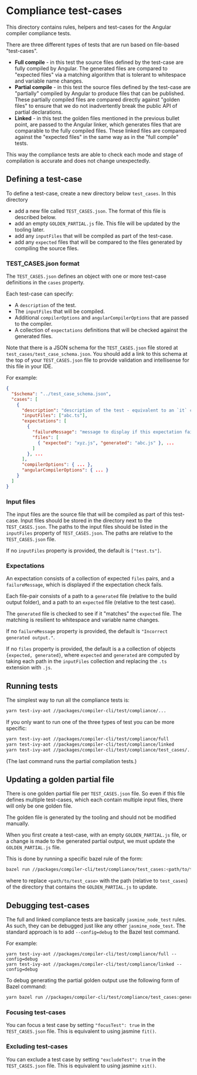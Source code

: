 # Compliance test-cases

This directory contains rules, helpers and test-cases for the Angular compiler compliance tests.

There are three different types of tests that are run based on file-based "test-cases".

* **Full compile** - in this test the source files defined by the test-case are fully compiled by Angular.
  The generated files are compared to "expected files" via a matching algorithm that is tolerant to
  whitespace and variable name changes.
* **Partial compile** - in this test the source files defined by the test-case are "partially" compiled by
  Angular to produce files that can be published. These partially compiled files are compared directly
  against "golden files" to ensure that we do not inadvertently break the public API of partial
  declarations.
* **Linked** - in this test the golden files mentioned in the previous bullet point, are passed to the
  Angular linker, which generates files that are comparable to the fully compiled files. These linked
  files are compared against the "expected files" in the same way as in the "full compile" tests.

This way the compliance tests are able to check each mode and stage of compilation is accurate and does
not change unexpectedly.


## Defining a test-case

To define a test-case, create a new directory below `test_cases`. In this directory

* add a new file called `TEST_CASES.json`. The format of this file is described below.
* add an empty `GOLDEN_PARTIAL.js` file. This file will be updated by the tooling later.
* add any `inputFiles` that will be compiled as part of the test-case.
* add any `expected` files that will be compared to the files generated by compiling the source files.


### TEST_CASES.json format

The `TEST_CASES.json` defines an object with one or more test-case definitions in the `cases` property.

Each test-case can specify:

* A `description` of the test.
* The `inputFiles` that will be compiled.
* Additional `compilerOptions` and `angularCompilerOptions` that are passed to the compiler.
* A collection of `expectations` definitions that will be checked against the generated files.

Note that there is a JSON schema for the `TEST_CASES.json` file stored at `test_cases/test_case_schema.json`.
You should add a link to this schema at the top of your `TEST_CASES.json` file to provide
validation and intellisense for this file in your IDE.

For example:

```json
{
  "$schema": "../test_case_schema.json",
  "cases": [
    {
      "description": "description of the test - equivalent to an `it` clause message.",
      "inputFiles": ["abc.ts"],
      "expectations": [
        {
          "failureMessage": "message to display if this expectation fails",
          "files": [
            { "expected": "xyz.js", "generated": "abc.js" }, ...
          ]
        }, ...
      ],
      "compilerOptions": { ... },
      "angularCompilerOptions": { ... }
    }
  ]
}
```

### Input files

The input files are the source file that will be compiled as part of this test-case.
Input files should be stored in the directory next to the `TEST_CASES.json`.
The paths to the input files should be listed in the `inputFiles` property of `TEST_CASES.json`.
The paths are relative to the `TEST_CASES.json` file.

If no `inputFiles` property is provided, the default is `["test.ts"]`.


### Expectations

An expectation consists of a collection of expected `files` pairs, and a `failureMessage`, which
is displayed if the expectation check fails.

Each file-pair consists of a path to a `generated` file (relative to the build output folder),
and a path to an `expected` file (relative to the test case).

The `generated` file is checked to see if it "matches" the `expected` file. The matching is
resilient to whitespace and variable name changes.

If no `failureMessage` property is provided, the default is `"Incorrect generated output."`.

If no `files` property is provided, the default is a a collection of objects `{expected, generated}`,
where `expected` and `generated` are computed by taking each path in the `inputFiles` collection
and replacing the `.ts` extension with `.js`.


## Running tests

The simplest way to run all the compliance tests is:

```sh
yarn test-ivy-aot //packages/compiler-cli/test/compliance/...
```

If you only want to run one of the three types of test you can be more specific:

```sh
yarn test-ivy-aot //packages/compiler-cli/test/compliance/full
yarn test-ivy-aot //packages/compiler-cli/test/compliance/linked
yarn test-ivy-aot //packages/compiler-cli/test/compliance/test_cases/...
```

(The last command runs the partial compilation tests.)

## Updating a golden partial file

There is one golden partial file per `TEST_CASES.json` file. So even if this file defines multiple
test-cases, which each contain multiple input files, there will only be one golden file.

The golden file is generated by the tooling and should not be modified manually.

When you first create a test-case, with an empty `GOLDEN_PARTIAL.js` file, or a change is made to
the generated partial output, we must update the `GOLDEN_PARTIAL.js` file.

This is done by running a specific bazel rule of the form:

```sh
bazel run //packages/compiler-cli/test/compliance/test_cases:<path/to/test_case>.golden.update
```

where to replace `<path/to/test_case>` with the path (relative to `test_cases`) of the directory
that contains the `GOLDEN_PARTIAL.js` to update.


## Debugging test-cases

The full and linked compliance tests are basically `jasmine_node_test` rules. As such, they can be
debugged just like any other `jasmine_node_test`.  The standard approach is to add `--config=debug`
to the Bazel test command.

For example:

```sg
yarn test-ivy-aot //packages/compiler-cli/test/compliance/full --config=debug
yarn test-ivy-aot //packages/compiler-cli/test/compliance/linked --config=debug
```

To debug generating the partial golden output use the following form of Bazel command:

```sh
yarn bazel run //packages/compiler-cli/test/compliance/test_cases:generate_partial_for_<path/to/test_case>.debug
```


### Focusing test-cases

You can focus a test case by setting `"focusTest": true` in the `TEST_CASES.json` file.
This is equivalent to using jasmine `fit()`.


### Excluding test-cases

You can exclude a test case by setting `"excludeTest": true` in the `TEST_CASES.json` file.
This is equivalent to using jasmine `xit()`.
